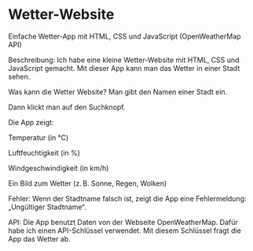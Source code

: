 # Wetter-Website
Einfache Wetter-App mit HTML, CSS und JavaScript (OpenWeatherMap API)

Beschreibung: Ich habe eine kleine Wetter-Website mit HTML, CSS und JavaScript gemacht. Mit dieser App kann man das Wetter in einer Stadt sehen.

Was kann die Wetter Website?
Man gibt den Namen einer Stadt ein.

Dann klickt man auf den Suchknopf.

Die App zeigt:

Temperatur (in °C)

Luftfeuchtigkeit (in %)

Windgeschwindigkeit (in km/h)

Ein Bild zum Wetter (z. B. Sonne, Regen, Wolken)

Fehler:
Wenn der Stadtname falsch ist, zeigt die App eine Fehlermeldung: „Ungültiger Stadtname“.

API:
Die App benutzt Daten von der Webseite OpenWeatherMap. Dafür habe ich einen API-Schlüssel verwendet. Mit diesem Schlüssel fragt die App das Wetter ab.
